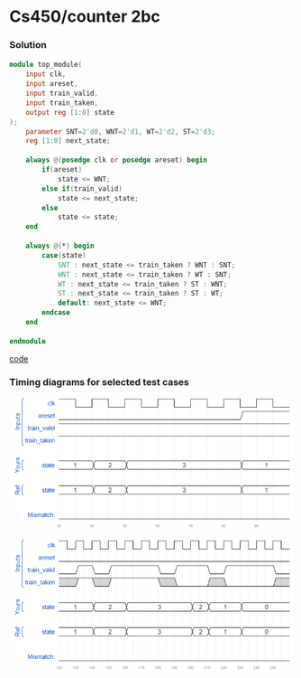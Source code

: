# Cs450/counter 2bc
### Solution
```Verilog
module top_module(
    input clk,
    input areset,
    input train_valid,
    input train_taken,
    output reg [1:0] state
);
    parameter SNT=2'd0, WNT=2'd1, WT=2'd2, ST=2'd3;
    reg [1:0] next_state;
    
    always @(posedge clk or posedge areset) begin
        if(areset) 
            state <= WNT;
        else if(train_valid)
            state <= next_state;
        else
            state <= state;
    end
    
    always @(*) begin
        case(state)
            SNT : next_state <= train_taken ? WNT : SNT;
            WNT : next_state <= train_taken ? WT : SNT;
            WT : next_state <= train_taken ? ST : WNT;
            ST : next_state <= train_taken ? ST : WT;
            default: next_state <= WNT;
        endcase
    end

endmodule
```
[code](./180.v)

### Timing diagrams for selected test cases
![result 1](./result_1.png)

![result 2](./result_2.png)

